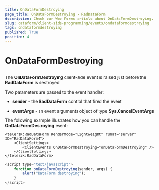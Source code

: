 ```yaml
---
title: OnDataFormDestroying
page_title: OnDataFormDestroying - RadDataForm
description: Check our Web Forms article about OnDataFormDestroying.
slug: dataform/client-side-programming/events/ondataformdestroying
tags: ondataformdestroying
published: True
position: 4
---
```


# OnDataFormDestroying



## 

The **OnDataFormDestroying** client-side event is raised just before the **RadDataForm** is destroyed.

Two parameters are passed to the event handler:

* **sender** - the **RadDataForm** control that fired the event

* **eventArgs** - an event arguments object of type **Sys.CancelEventArgs**

The following example illustrates how you can handle the **OnDataFormDestroying** event:

````ASPNET
<telerik:RadDataForm RenderMode="Lightweight" runat="server" ID="RadDataForm4">
    <ClientSettings>
        <ClientEvents OnDataFormDestroying="onDataFormDestroying" />
    </ClientSettings>
</telerik:RadDataForm>
````



````JavaScript
<script type="text/javascript">
	function onDataFormDestroying(sender, args) {
		alert("DataForm destroying");
	}
</script>
````


